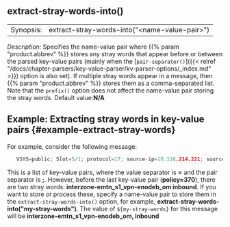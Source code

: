---
---
<!-- DISCLAIMER: This file is based on the syslog-ng Open Source Edition documentation https://github.com/balabit/syslog-ng-ose-guides/commit/2f4a52ee61d1ea9ad27cb4f3168b95408fddfdf2 and is used under the terms of The syslog-ng Open Source Edition Documentation License. The file has been modified by Axoflow. -->

## extract-stray-words-into()

|           |                                                 |
| --------- | ----------------------------------------------- |
| Synopsis: | extract-stray-words-into("\<name-value-pair\>") |

*Description:* Specifies the name-value pair where {{% param "product.abbrev" %}} stores any stray words that appear before or between the parsed key-value pairs (mainly when the [`pair-separator()`]({{< relref "/docs/chapter-parsers/key-value-parser/kv-parser-options/_index.md" >}}) option is also set). If multiple stray words appear in a message, then {{% param "product.abbrev" %}} stores them as a comma-separated list. Note that the `prefix()` option does not affect the name-value pair storing the stray words. Default value:**N/A**


## Example: Extracting stray words in key-value pairs {#example-extract-stray-words}

For example, consider the following message:

```c
   VSYS=public; Slot=5/1; protocol=17; source-ip=10.116.214.221; source-port=50989; destination-ip=172.16.236.16; destination-port=162;time=2016/02/18 16:00:07; interzone-emtn_s1_vpn-enodeb_om; inbound; policy=370;
```

This is a list of key-value pairs, where the value separator is **=** and the pair separator is **;**. However, before the last key-value pair (**policy=370**), there are two stray words: **interzone-emtn_s1_vpn-enodeb_om inbound**. If you want to store or process these, specify a name-value pair to store them in the `extract-stray-words-into()` option, for example, **extract-stray-words-into("my-stray-words")**. The value of `${my-stray-words}` for this message will be **interzone-emtn_s1_vpn-enodeb_om, inbound**


